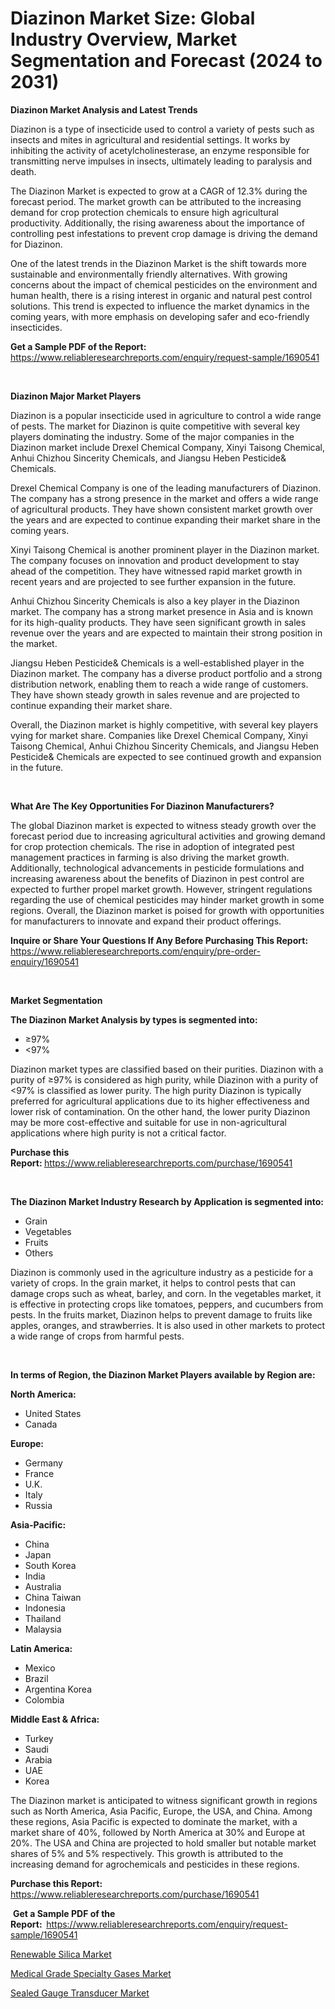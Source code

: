 <p><h1>Diazinon Market Size: Global Industry Overview, Market Segmentation and Forecast (2024 to 2031)</h1></p><p><strong>Diazinon Market Analysis and Latest Trends</strong></p>
<p><p>Diazinon is a type of insecticide used to control a variety of pests such as insects and mites in agricultural and residential settings. It works by inhibiting the activity of acetylcholinesterase, an enzyme responsible for transmitting nerve impulses in insects, ultimately leading to paralysis and death.</p><p>The Diazinon Market is expected to grow at a CAGR of 12.3% during the forecast period. The market growth can be attributed to the increasing demand for crop protection chemicals to ensure high agricultural productivity. Additionally, the rising awareness about the importance of controlling pest infestations to prevent crop damage is driving the demand for Diazinon.</p><p>One of the latest trends in the Diazinon Market is the shift towards more sustainable and environmentally friendly alternatives. With growing concerns about the impact of chemical pesticides on the environment and human health, there is a rising interest in organic and natural pest control solutions. This trend is expected to influence the market dynamics in the coming years, with more emphasis on developing safer and eco-friendly insecticides.</p></p>
<p><strong>Get a Sample PDF of the Report:&nbsp;</strong> <a href="https://www.reliableresearchreports.com/enquiry/request-sample/1690541">https://www.reliableresearchreports.com/enquiry/request-sample/1690541</a></p>
<p>&nbsp;</p>
<p><strong>Diazinon Major Market Players</strong></p>
<p><p>Diazinon is a popular insecticide used in agriculture to control a wide range of pests. The market for Diazinon is quite competitive with several key players dominating the industry. Some of the major companies in the Diazinon market include Drexel Chemical Company, Xinyi Taisong Chemical, Anhui Chizhou Sincerity Chemicals, and Jiangsu Heben Pesticide& Chemicals.</p><p>Drexel Chemical Company is one of the leading manufacturers of Diazinon. The company has a strong presence in the market and offers a wide range of agricultural products. They have shown consistent market growth over the years and are expected to continue expanding their market share in the coming years.</p><p>Xinyi Taisong Chemical is another prominent player in the Diazinon market. The company focuses on innovation and product development to stay ahead of the competition. They have witnessed rapid market growth in recent years and are projected to see further expansion in the future.</p><p>Anhui Chizhou Sincerity Chemicals is also a key player in the Diazinon market. The company has a strong market presence in Asia and is known for its high-quality products. They have seen significant growth in sales revenue over the years and are expected to maintain their strong position in the market.</p><p>Jiangsu Heben Pesticide& Chemicals is a well-established player in the Diazinon market. The company has a diverse product portfolio and a strong distribution network, enabling them to reach a wide range of customers. They have shown steady growth in sales revenue and are projected to continue expanding their market share.</p><p>Overall, the Diazinon market is highly competitive, with several key players vying for market share. Companies like Drexel Chemical Company, Xinyi Taisong Chemical, Anhui Chizhou Sincerity Chemicals, and Jiangsu Heben Pesticide& Chemicals are expected to see continued growth and expansion in the future.</p></p>
<p>&nbsp;</p>
<p><strong>What Are The Key Opportunities For Diazinon Manufacturers?</strong></p>
<p><p>The global Diazinon market is expected to witness steady growth over the forecast period due to increasing agricultural activities and growing demand for crop protection chemicals. The rise in adoption of integrated pest management practices in farming is also driving the market growth. Additionally, technological advancements in pesticide formulations and increasing awareness about the benefits of Diazinon in pest control are expected to further propel market growth. However, stringent regulations regarding the use of chemical pesticides may hinder market growth in some regions. Overall, the Diazinon market is poised for growth with opportunities for manufacturers to innovate and expand their product offerings.</p></p>
<p><strong>Inquire or Share Your Questions If Any Before Purchasing This Report:</strong> <a href="https://www.reliableresearchreports.com/enquiry/pre-order-enquiry/1690541">https://www.reliableresearchreports.com/enquiry/pre-order-enquiry/1690541</a></p>
<p>&nbsp;</p>
<p><strong>Market Segmentation</strong></p>
<p><strong>The Diazinon Market Analysis by types is segmented into:</strong></p>
<p><ul><li>≥97%</li><li><97%</li></ul></p>
<p><p>Diazinon market types are classified based on their purities. Diazinon with a purity of ≥97% is considered as high purity, while Diazinon with a purity of <97% is classified as lower purity. The high purity Diazinon is typically preferred for agricultural applications due to its higher effectiveness and lower risk of contamination. On the other hand, the lower purity Diazinon may be more cost-effective and suitable for use in non-agricultural applications where high purity is not a critical factor.</p></p>
<p><strong>Purchase this Report:&nbsp;</strong><a href="https://www.reliableresearchreports.com/purchase/1690541">https://www.reliableresearchreports.com/purchase/1690541</a></p>
<p>&nbsp;</p>
<p><strong>The Diazinon Market Industry Research by Application is segmented into:</strong></p>
<p><ul><li>Grain</li><li>Vegetables</li><li>Fruits</li><li>Others</li></ul></p>
<p><p>Diazinon is commonly used in the agriculture industry as a pesticide for a variety of crops. In the grain market, it helps to control pests that can damage crops such as wheat, barley, and corn. In the vegetables market, it is effective in protecting crops like tomatoes, peppers, and cucumbers from pests. In the fruits market, Diazinon helps to prevent damage to fruits like apples, oranges, and strawberries. It is also used in other markets to protect a wide range of crops from harmful pests.</p></p>
<p>&nbsp;</p>
<p><strong>In terms of Region, the Diazinon Market Players available by Region are:</strong></p>
<p>
    <p> <strong> North America: </strong>
        <ul>
            <li>United States</li>
            <li>Canada</li>
        </ul>
        </p> 
    <p> <strong> Europe: </strong>
        <ul>
            <li>Germany</li>
            <li>France</li>
            <li>U.K.</li>
            <li>Italy</li>
            <li>Russia</li>
        </ul>
        </p> 
    <p> <strong> Asia-Pacific: </strong>
        <ul>
            <li>China</li>
            <li>Japan</li>
            <li>South Korea</li>
            <li>India</li>
            <li>Australia</li>
            <li>China Taiwan</li>
            <li>Indonesia</li>
            <li>Thailand</li>
            <li>Malaysia</li>
        </ul>
        </p> 
    <p> <strong> Latin America: </strong>
        <ul>
            <li>Mexico</li>
            <li>Brazil</li>
            <li>Argentina Korea</li>
            <li>Colombia</li>
        </ul>
        </p> 
    <p> <strong> Middle East & Africa: </strong>
        <ul>
            <li>Turkey</li>
            <li>Saudi</li>
            <li>Arabia</li>
            <li>UAE</li>
            <li>Korea</li>
        </ul>
    </p>
    </p>
<p><p>The Diazinon market is anticipated to witness significant growth in regions such as North America, Asia Pacific, Europe, the USA, and China. Among these regions, Asia Pacific is expected to dominate the market, with a market share of 40%, followed by North America at 30% and Europe at 20%. The USA and China are projected to hold smaller but notable market shares of 5% and 5% respectively. This growth is attributed to the increasing demand for agrochemicals and pesticides in these regions.</p></p>
<p><strong>Purchase this Report: </strong><a href="https://www.reliableresearchreports.com/purchase/1690541">https://www.reliableresearchreports.com/purchase/1690541</a></p>
<p>&nbsp;<strong>Get a Sample PDF of the Report:&nbsp;&nbsp;</strong><a href="https://www.reliableresearchreports.com/enquiry/request-sample/1690541">https://www.reliableresearchreports.com/enquiry/request-sample/1690541</a></p>
<p><strong></strong></p>
<p><p><a href="https://view.publitas.com/reportprime-1/decoding-the-renewable-silica-market-a-deep-dive-into-the-latest-market-trends-market-segmentation-and-competitive-analysis/">Renewable Silica Market</a></p><p><a href="https://view.publitas.com/reportprime-1/medical-grade-specialty-gases-market-provides-a-comprehensive-analysis-including-a-macro-overview-of-the-market-as-well-as-micro-details-such-as-market-size-and-competitive-landscape/">Medical Grade Specialty Gases Market</a></p><p><a href="https://view.publitas.com/reportprime-1/sealed-gauge-transducer-market-size-and-examines-its-market-scope-with-a-primary-focus-on-growth-opportunities-and-forecasted-trends-spanning-from-2024-to-2031/">Sealed Gauge Transducer Market</a></p></p>